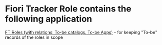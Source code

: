 # Fiori Tracker Role contains the following application

[FT Roles (with relations: To-be catalogs, To-be Apps)](../../ro/FPS01/roles.md) - for keeping "To-be" records of the roles in scope